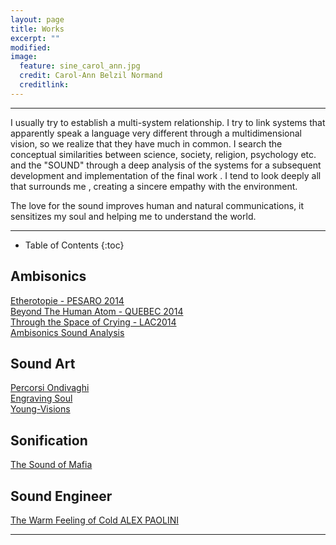 ```yaml
---
layout: page
title: Works
excerpt: ""
modified: 
image:
  feature: sine_carol_ann.jpg
  credit: Carol-Ann Belzil Normand
  creditlink: 
---
```


---
I usually try to establish a multi-system relationship.
I try to link systems that apparently speak a language very different through a multidimensional vision, so we realize that they have much in common.
I search the conceptual similarities between science, society, religion, psychology etc. and the "SOUND" through a deep analysis of the systems for a subsequent development and implementation of the final work .
I tend to look deeply all that surrounds me , creating a sincere empathy with the environment. 

The love for the sound improves human and natural communications, it sensitizes my soul and helping me to understand the world.

---


* Table of Contents
{:toc}


## Ambisonics

 <div markdown="0"><a href="/works/etherotopie" class="btn">Etherotopie - PESARO 2014</a></div>
<div markdown="0"><a href="/works/beyond" class="btn">Beyond The Human Atom - QUEBEC 2014</a></div>
<div markdown="0"><a href="/works/tincry" class="btn">Through the Space of Crying  - LAC2014</a></div>
<div markdown="0"><a href="http://ecoacoustics.sciencesconf.org/34572" class="btn">Ambisonics Sound
Analysis</a></div>

## Sound Art

<div markdown="0"><a href="/works/percorsi" class="btn">Percorsi Ondivaghi</a></div>
<div markdown="0"><a href="/works/soul" class="btn">Engraving Soul</a></div>
<div markdown="0"><a href="/works/young" class="btn">Young-Visions</a></div>

## Sonification

<div markdown="0"><a href="/works/sound_mafia" class="btn">The Sound of Mafia</a></div>

## Sound Engineer

<div markdown="0"><a href="/works/warm" class="btn">The Warm Feeling of Cold ALEX PAOLINI</a></div>


 
---






